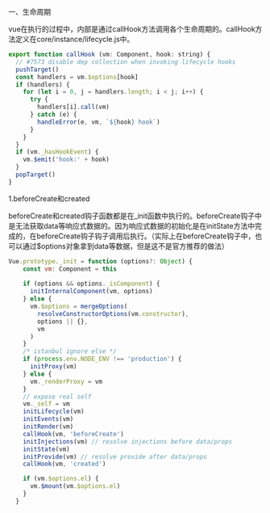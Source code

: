一、生命周期

vue在执行的过程中，内部是通过callHook方法调用各个生命周期的。callHook方法定义在core/instance/lifecycle.js中。

```JavaScript
export function callHook (vm: Component, hook: string) {
  // #7573 disable dep collection when invoking lifecycle hooks
  pushTarget()
  const handlers = vm.$options[hook]
  if (handlers) {
    for (let i = 0, j = handlers.length; i < j; i++) {
      try {
        handlers[i].call(vm)
      } catch (e) {
        handleError(e, vm, `${hook} hook`)
      }
    }
  }
  if (vm._hasHookEvent) {
    vm.$emit('hook:' + hook)
  }
  popTarget()
}
```

1.beforeCreate和created

beforeCreate和created钩子函数都是在_init函数中执行的。beforeCreate钩子中是无法获取data等响应式数据的。因为响应式数据的初始化是在initState方法中完成的，在beforeCreate钩子钩子调用后执行。（实际上在beforeCreate钩子中，也可以通过$options对象拿到data等数据，但是这不是官方推荐的做法）

```JavaScript
Vue.prototype._init = function (options?: Object) {
    const vm: Component = this
    
    if (options && options._isComponent) {
      initInternalComponent(vm, options)
    } else {
      vm.$options = mergeOptions(
        resolveConstructorOptions(vm.constructor),
        options || {},
        vm
      )
    }
    /* istanbul ignore else */
    if (process.env.NODE_ENV !== 'production') {
      initProxy(vm)
    } else {
      vm._renderProxy = vm
    }
    // expose real self
    vm._self = vm
    initLifecycle(vm)
    initEvents(vm)
    initRender(vm)
    callHook(vm, 'beforeCreate')
    initInjections(vm) // resolve injections before data/props
    initState(vm)
    initProvide(vm) // resolve provide after data/props
    callHook(vm, 'created')

    if (vm.$options.el) {
      vm.$mount(vm.$options.el)
    }
  }
```

